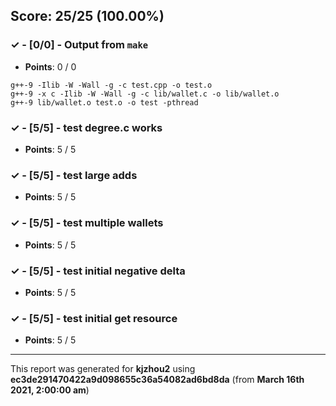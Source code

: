 


## Score: 25/25 (100.00%)


### ✓ - [0/0] - Output from `make`

- **Points**: 0 / 0


```
g++-9 -Ilib -W -Wall -g -c test.cpp -o test.o
g++-9 -x c -Ilib -W -Wall -g -c lib/wallet.c -o lib/wallet.o
g++-9 lib/wallet.o test.o -o test -pthread

```


### ✓ - [5/5] - test degree.c works

- **Points**: 5 / 5





### ✓ - [5/5] - test large adds

- **Points**: 5 / 5





### ✓ - [5/5] - test multiple wallets

- **Points**: 5 / 5





### ✓ - [5/5] - test initial negative delta

- **Points**: 5 / 5





### ✓ - [5/5] - test initial get resource

- **Points**: 5 / 5





---

This report was generated for **kjzhou2** using **ec3de291470422a9d098655c36a54082ad6bd8da** (from **March 16th 2021, 2:00:00 am**)
